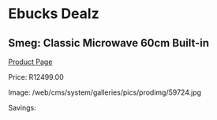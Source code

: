 
# Ebucks Dealz
## Smeg: Classic Microwave 60cm Built-in
[Product Page](https://www.ebucks.com/web/shop/productSelected.do?prodId=1031698735&catId=704989856)

Price: R12499.00

Image: /web/cms/system/galleries/pics/prodimg/59724.jpg

Savings: 


	
